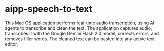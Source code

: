 # aipp-speech-to-text
This Mac OS application performs real-time audio transcription, using AI agents to transcribe and clean the text. The application captures audio, transcribes it with the Google Gemini Flash 2.0 model, corrects errors, and removes filler words. The cleaned text can be pasted into any active text editor.
